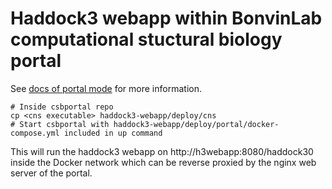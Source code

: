 # Haddock3 webapp within BonvinLab computational stuctural biology portal

See [docs of portal mode](../docs/portal.md) for more information.

```shell
# Inside csbportal repo
cp <cns executable> haddock3-webapp/deploy/cns
# Start csbportal with haddock3-webapp/deploy/portal/docker-compose.yml included in up command
```

This will run the haddock3 webapp on http://h3webapp:8080/haddock30 inside the Docker network which can be reverse proxied by the nginx web server of the portal.
